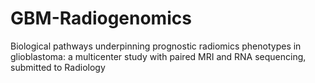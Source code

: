 # GBM-Radiogenomics
Biological pathways underpinning prognostic radiomics phenotypes in glioblastoma: a multicenter study with paired MRI and RNA sequencing, submitted to Radiology
